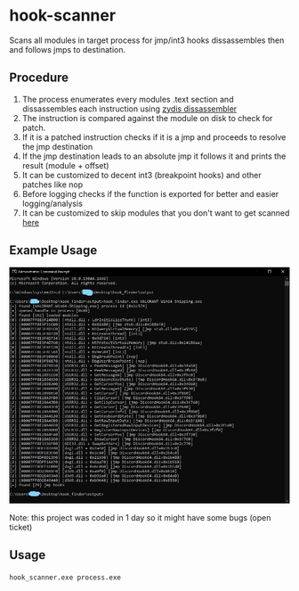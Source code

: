 # hook-scanner
Scans all modules in target process for jmp/int3 hooks dissassembles then and follows jmps to destination.

## Procedure
1. The process enumerates every modules .text section and dissassembles each instruction using [zydis dissassembler](https://github.com/zyantific/zydis)
2. The instruction is compared against the module on disk to check for patch.
3. If it is a patched instruction checks if it is a jmp and proceeds to resolve the jmp destination
4. If the jmp destination leads to an absolute jmp it follows it and prints the result (module + offset)
5. It can be customized to decent int3 (breakpoint hooks) and other patches like nop
6. Before logging checks if the function is exported for better and easier logging/analysis
7. It can be customized to skip modules that you don't want to get scanned [here](https://github.com/armvirus/hook-scanner/blob/21010632c050f89aff219254087d20d8970085ff/hook_scanner/scanner.cpp#L119)
## Example Usage
![Valorant Example](./example.jpg)

Note: this project was coded in 1 day so it might have some bugs (open ticket)<br />

## Usage

```hook_scanner.exe process.exe```
